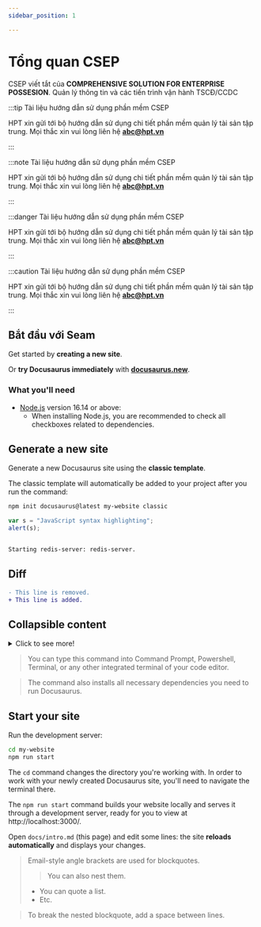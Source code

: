 ```yaml
---
sidebar_position: 1

---
```


# Tổng quan CSEP

CSEP viết tắt của **COMPREHENSIVE SOLUTION FOR ENTERPRISE POSSESION**.
Quản lý thông tin và các tiến trình vận hành TSCĐ/CCDC

:::tip Tài liệu hướng dẫn sử dụng phần mềm CSEP

HPT xin gửi tới bộ hướng dẫn sử dụng chi tiết phần mềm quản lý tài sản tập trung. Mọi thắc xin vui lòng liên hệ **abc@hpt.vn**

:::

:::note Tài liệu hướng dẫn sử dụng phần mềm CSEP

HPT xin gửi tới bộ hướng dẫn sử dụng chi tiết phần mềm quản lý tài sản tập trung. Mọi thắc xin vui lòng liên hệ **abc@hpt.vn**

:::

:::danger Tài liệu hướng dẫn sử dụng phần mềm CSEP

HPT xin gửi tới bộ hướng dẫn sử dụng chi tiết phần mềm quản lý tài sản tập trung. Mọi thắc xin vui lòng liên hệ **abc@hpt.vn**

:::

:::caution Tài liệu hướng dẫn sử dụng phần mềm CSEP

HPT xin gửi tới bộ hướng dẫn sử dụng chi tiết phần mềm quản lý tài sản tập trung. Mọi thắc xin vui lòng liên hệ **abc@hpt.vn**

:::

## Bắt đầu với Seam

Get started by **creating a new site**.

Or **try Docusaurus immediately** with **[docusaurus.new](https://docusaurus.new)**.

### What you'll need

- [Node.js](https://nodejs.org/en/download/) version 16.14 or above:
  - When installing Node.js, you are recommended to check all checkboxes related to dependencies.

## Generate a new site

Generate a new Docusaurus site using the **classic template**.

The classic template will automatically be added to your project after you run the command:

```bash
npm init docusaurus@latest my-website classic
```

```javascript
var s = "JavaScript syntax highlighting";
alert(s);
```

```bash

Starting redis-server: redis-server.

```

## Diff

<!-- Diff -->

```diff
- This line is removed.
+ This line is added.
```

## Collapsible content

<details>
<summary>Click to see more!</summary>
## More awesoms tips!
</details>

> You can type this command into Command Prompt, Powershell, Terminal, or any other integrated terminal of your code editor.

> The command also installs all necessary dependencies you need to run Docusaurus.

## Start your site

Run the development server:

```bash
cd my-website
npm run start
```

The `cd` command changes the directory you're working with. In order to work with your newly created Docusaurus site, you'll need to navigate the terminal there.

The `npm run start` command builds your website locally and serves it through a development server, ready for you to view at http://localhost:3000/.

Open `docs/intro.md` (this page) and edit some lines: the site **reloads automatically** and displays your changes.


> Email-style angle brackets are used for blockquotes.
>> You can also nest them.
>>
> * You can quote a list.
> * Etc.

> To break the nested blockquote, add a space between lines.
